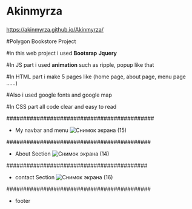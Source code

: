 # Akinmyrza

###
https://akinmyrza.github.io/Akinmyrza/


#Polygon Bookstore Project 

#in this web project i used **Bootsrap** **Jquery**

#In JS part i used **animation** such as ripple, popup like that 

#In HTML part i make 5 pages like (home page, about page, menu page ......)

#Also i used google fonts and google map 

#In CSS part all code clear and easy to read 


############################################
* My navbar and menu
![Снимок экрана (15)](https://user-images.githubusercontent.com/45089065/71249827-3dd1d280-2348-11ea-9b3c-af5afe5a158b.png)


###########################################
* About Section
![Снимок экрана (14)](https://user-images.githubusercontent.com/45089065/71249386-3bbb4400-2347-11ea-98d4-0ef7ab77fc72.png)


##########################################
* contact Section
![Снимок экрана (16)](https://user-images.githubusercontent.com/45089065/71249904-75d91580-2348-11ea-90cd-4800c03e4d42.png)

###########################################
* footer
